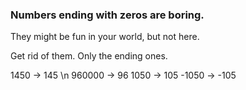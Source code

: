 ### Numbers ending with zeros are boring.

They might be fun in your world, but not here.

Get rid of them. Only the ending ones.

1450 -> 145 \n
960000 -> 96
1050 -> 105
-1050 -> -105
